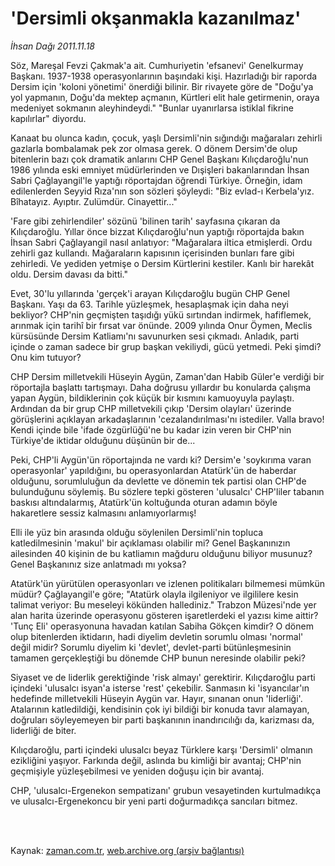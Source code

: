 # 'Dersimli okşanmakla kazanılmaz'

*İhsan Dağı 2011.11.18*

<td class="columnist-detail">
<p>Söz, Mareşal Fevzi Çakmak'a ait. Cumhuriyetin 'efsanevi' Genelkurmay Başkanı. 1937-1938 operasyonlarının başındaki kişi. Hazırladığı bir raporda Dersim için 'koloni yönetimi' önerdiği bilinir. Bir rivayete göre de "Doğu'ya yol yapmanın, Doğu'da mektep açmanın, Kürtleri elit hale getirmenin, oraya medeniyet sokmanın aleyhindeydi." "Bunlar uyanırlarsa istiklal fikrine kapılırlar" diyordu.</p>
<p>
<div id="haberMetinDiv">
<p>Kanaat bu olunca kadın, çocuk, yaşlı Dersimli'nin sığındığı mağaraları zehirli gazlarla bombalamak pek zor olmasa gerek. O dönem Dersim'de olup bitenlerin bazı çok dramatik anlarını CHP Genel Başkanı Kılıçdaroğlu'nun 1986 yılında eski emniyet müdürlerinden ve Dışişleri bakanlarından İhsan Sabri Çağlayangil'le yaptığı röportajdan öğrendi Türkiye. Örneğin, idam edilenlerden Seyyid Rıza'nın son sözleri şöyleydi: "Biz evlad-ı Kerbela'yız. Bîhatayız. Ayıptır. Zulümdür. Cinayettir..."
<p>'Fare gibi zehirlendiler' sözünü 'bilinen tarih' sayfasına çıkaran da Kılıçdaroğlu. Yıllar önce bizzat Kılıçdaroğlu'nun yaptığı röportajda bakın İhsan Sabri Çağlayangil nasıl anlatıyor: "Mağaralara iltica etmişlerdi. Ordu zehirli gaz kullandı. Mağaraların kapısının içerisinden bunları fare gibi zehirledi. Ve yediden yetmişe o Dersim Kürtlerini kestiler. Kanlı bir harekât oldu. Dersim davası da bitti." 
<p>Evet, 30'lu yıllarında 'gerçek'i arayan Kılıçdaroğlu bugün CHP Genel Başkanı. Yaşı da 63. Tarihle yüzleşmek, hesaplaşmak için daha neyi bekliyor? CHP'nin geçmişten taşıdığı yükü sırtından indirmek, hafiflemek, arınmak için tarihî bir fırsat var önünde. 2009 yılında Onur Öymen, Meclis kürsüsünde Dersim Katliamı'nı savunurken sesi çıkmadı. Anladık, parti içinde o zaman sadece bir grup başkan vekiliydi, gücü yetmedi. Peki şimdi? Onu kim tutuyor?
<p>CHP Dersim milletvekili Hüseyin Aygün, Zaman'dan Habib Güler'e verdiği bir röportajla başlattı tartışmayı. Daha doğrusu yıllardır bu konularda çalışma yapan Aygün, bildiklerinin çok küçük bir kısmını kamuoyuyla paylaştı. Ardından da bir grup CHP milletvekili çıkıp 'Dersim olayları' üzerinde görüşlerini açıklayan arkadaşlarının 'cezalandırılması'nı istediler. Valla bravo! Kendi içinde bile 'ifade özgürlüğü'ne bu kadar izin veren bir CHP'nin Türkiye'de iktidar olduğunu düşünün bir de...
<p>Peki, CHP'li Aygün'ün röportajında ne vardı ki? Dersim'e 'soykırıma varan operasyonlar' yapıldığını, bu operasyonlardan Atatürk'ün de haberdar olduğunu, sorumluluğun da devlette ve dönemin tek partisi olan CHP'de bulunduğunu söylemiş. Bu sözlere tepki gösteren 'ulusalcı' CHP'liler tabanın baskısı altındalarmış, Atatürk'ün koltuğunda oturan adamın böyle hakaretlere sessiz kalmasını anlamıyorlarmış!
<p>Elli ile yüz bin arasında olduğu söylenilen Dersimli'nin topluca katledilmesinin 'makul' bir açıklaması olabilir mi? Genel Başkanınızın ailesinden 40 kişinin de bu katliamın mağduru olduğunu biliyor musunuz? Genel Başkanınız size anlatmadı mı yoksa?
<p>Atatürk'ün yürütülen operasyonları ve izlenen politikaları bilmemesi mümkün müdür? Çağlayangil'e göre; "Atatürk olayla ilgileniyor ve ilgililere kesin talimat veriyor: Bu meseleyi kökünden hallediniz." Trabzon Müzesi'nde yer alan harita üzerinde operasyonu gösteren işaretlerdeki el yazısı kime aittir? 'Tunç Eli' operasyonuna havadan katılan Sabiha Gökçen kimdir? O dönem olup bitenlerden iktidarın, hadi diyelim devletin sorumlu olması 'normal' değil midir? Sorumlu diyelim ki 'devlet', devlet-parti bütünleşmesinin tamamen gerçekleştiği bu dönemde CHP bunun neresinde olabilir peki?
<p>Siyaset ve de liderlik gerektiğinde 'risk almayı' gerektirir. Kılıçdaroğlu parti içindeki 'ulusalcı isyan'a isterse 'rest' çekebilir. Sanmasın ki 'isyancılar'ın hedefinde milletvekili Hüseyin Aygün var. Hayır, sınanan onun 'liderliği'. Atalarının katledildiği, kendisinin çok iyi bildiği bir konuda tavır alamayan, doğruları söyleyemeyen bir parti başkanının inandırıcılığı da, karizması da, liderliği de biter.
<p>Kılıçdaroğlu, parti içindeki ulusalcı beyaz Türklere karşı 'Dersimli' olmanın ezikliğini yaşıyor. Farkında değil, aslında bu kimliği bir avantaj; CHP'nin geçmişiyle yüzleşebilmesi ve yeniden doğuşu için bir avantaj.
<p>CHP, 'ulusalcı-Ergenekon sempatizanı' grubun vesayetinden kurtulmadıkça ve ulusalcı-Ergenekoncu bir yeni parti doğurmadıkça sancıları bitmez.</p></p></p></p></p></p></p></p></p></p></div>
</p>


<p><br>
		 </br></p></td>

Kaynak: [zaman.com.tr](http://zaman.com.tr/yazar.do?yazino=1203461), [web.archive.org (arşiv bağlantısı)](http://web.archive.org/web/20120122010301/http://zaman.com.tr:80/yazar.do?yazino=1203461)
